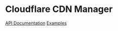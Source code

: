# Cloudflare CDN Manager

[API Documentation](https://developers.cloudflare.com/api-next/go/)
[Examples](https://github.com/cloudflare/cloudflare-go/blob/master/workers_kv_example_test.go)
